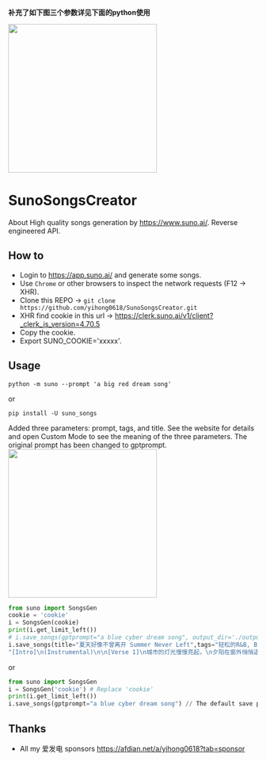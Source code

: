 **补充了如下图三个参数详见下面的python使用**

<img src="https://github.com/wlhtea/SunoSongsCreator/assets/115779315/03c0193f-2944-4199-b0fd-5152eae329f4" width="300">


# SunoSongsCreator
About High quality songs generation by https://www.suno.ai/. Reverse engineered API.

## How to
- Login to https://app.suno.ai/ and generate some songs.
- Use `Chrome` or other browsers to inspect the network requests (F12 -> XHR).
- Clone this REPO -> `git clone https://github.com/yihong0618/SunoSongsCreator.git`
- XHR find cookie in this url -> https://clerk.suno.ai/v1/client?_clerk_js_version=4.70.5 
- Copy the cookie.
- Export SUNO_COOKIE='xxxxx'.

## Usage

```
python -m suno --prompt 'a big red dream song'
```

or
```
pip install -U suno_songs
```

Added three parameters: prompt, tags, and title. See the website for details and open Custom Mode to see the meaning of the three parameters.
The original prompt has been changed to gptprompt.
<img src="https://github.com/wlhtea/SunoSongsCreator/assets/115779315/03c0193f-2944-4199-b0fd-5152eae329f4" width="300">


```python
from suno import SongsGen
cookie = 'cookie'
i = SongsGen(cookie)
print(i.get_limit_left())
# i.save_songs(gptprompt="a blue cyber dream song", output_dir='./output')
i.save_songs(title="夏天好像不曾离开 Summer Never Left",tags="轻松的R&B, BPM60, 小调, 电吉他、贝斯、键盘和轻鼓, 男性歌手, 深情温暖的夏日风情\n",prompt=
"[Intro]\n(Instrumental)\n\n[Verse 1]\n城市的灯光慢慢亮起，\n夕阳在窗外悄悄退去。\n心中的热情从未减退，\n夏天的回忆，甜蜜温馨。\n\n[Chorus]\n夏天好像不曾离开，\n你的笑容照亮了我的世界。\n在这宁静的夜晚，\n感受自由，和你一起飞翔。\n\n[Verse 2]\n赤脚踏在温暖的沙滩，\n潮水轻拍，和风轻柔相伴。\n每个夏日黄昏都如此宁静，\n你的每一个吻，都是我的信仰。\n\n[Chorus]\n夏天好像不曾离开，\n温暖的怀抱，爱情的味道。\n在这自由的空气中，\n和你共舞，直到时间尽头。\n\n[Bridge]\nSunset fades, but love stays (夕阳消逝，爱永存),\nHand in hand, through endless days (手牵手，穿越无尽的日子).\nIn every breath, in every gaze (在每一次呼吸，每一次凝视),\nOur summer never fades away (我们的夏天永不消逝).\n\n[Outro]\n(Instrumental)", output_dir='./output')
```
or
```python
from suno import SongsGen
i = SongsGen('cookie') # Replace 'cookie'
print(i.get_limit_left())
i.save_songs(gptprompt="a blue cyber dream song") // The default save path is . /output
```


## Thanks

- All my 爱发电 sponsors https://afdian.net/a/yihong0618?tab=sponsor
